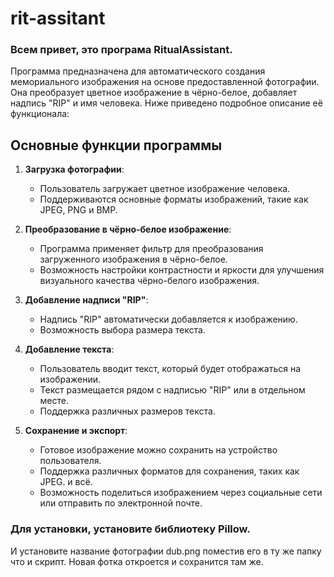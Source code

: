 # rit-assitant
### Всем привет, это програма  RitualAssistant.
Программа предназначена для автоматического создания мемориального изображения на основе предоставленной фотографии. Она преобразует цветное изображение в чёрно-белое, добавляет надпись "RIP" и имя человека. Ниже приведено подробное описание её функционала:

## Основные функции программы

1. **Загрузка фотографии**:
   - Пользователь загружает цветное изображение человека.
   - Поддерживаются основные форматы изображений, такие как JPEG, PNG и BMP.

2. **Преобразование в чёрно-белое изображение**:
   - Программа применяет фильтр для преобразования загруженного изображения в чёрно-белое.
   - Возможность настройки контрастности и яркости для улучшения визуального качества чёрно-белого изображения.

3. **Добавление надписи "RIP"**:
   - Надпись "RIP" автоматически добавляется к изображению.
   - Возможность выбора размера текста.

4. **Добавление текста**:
   - Пользователь вводит текст, который будет отображаться на изображении.
   - Текст размещается рядом с надписью "RIP" или в отдельном месте.
   - Поддержка различных размеров текста.

5. **Сохранение и экспорт**:
   - Готовое изображение можно сохранить на устройство пользователя.
   - Поддержка различных форматов для сохранения, таких как JPEG. и всё.
   - Возможность поделиться изображением через социальные сети или отправить по электронной почте.

### Для установки, установите библиотеку Pillow.
И установите название фотографии dub.png поместив его в ту же папку что и скрипт. Новая фотка откроется и сохранится там же.
